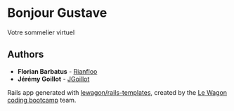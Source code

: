 # Bonjour Gustave

Votre sommelier virtuel

## Authors

* **Florian Barbatus** - [Rianfloo](https://github.com/rianfloo/)
* **Jérémy Goillot** - [JGoillot](https://github.com/JGoillot/)




Rails app generated with [lewagon/rails-templates](https://github.com/lewagon/rails-templates), created by the [Le Wagon coding bootcamp](https://www.lewagon.com) team.
